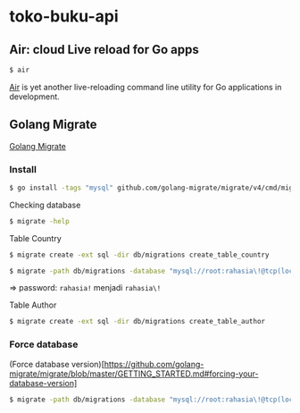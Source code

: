 # toko-buku-api

## Air: cloud Live reload for Go apps

```sh
$ air
```

[Air](https://github.com/cosmtrek/air) is yet another live-reloading command line utility for Go applications in development.

## Golang Migrate

[Golang Migrate](https://github.com/golang-migrate/migrate/blob/master/README.md)

### Install

```sh
$ go install -tags "mysql" github.com/golang-migrate/migrate/v4/cmd/migrate@latest
```

Checking database

```sh
$ migrate -help
```

Table Country

```sh
$ migrate create -ext sql -dir db/migrations create_table_country
```

```sh
$ migrate -path db/migrations -database "mysql://root:rahasia\!@tcp(localhost:3306)/toko-buku-api?charset=utf8mb4&parseTime=True" up
```

=> password: `rahasia!` menjadi `rahasia\!`

Table Author

```sh
$ migrate create -ext sql -dir db/migrations create_table_author
```

### Force database

(Force database version)[https://github.com/golang-migrate/migrate/blob/master/GETTING_STARTED.md#forcing-your-database-version]

```sh
$ migrate -path db/migrations -database "mysql://root:rahasia\!@tcp(localhost:3306)/toko-buku-api?charset=utf8mb4&parseTime=True" force 1
```
